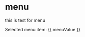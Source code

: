 # menu
<script setup>
import { ref } from 'vue'
const menuValue = ref("");
</script>

this is test for menu
<br>
<Menu v-model="menuValue" tooltip>
</Menu>
<div>Selected menu item: {{ menuValue }}</div>
